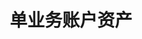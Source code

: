 ---
title: 单业务账户资产
position_number: 1.1
parameters:
  - name:
    content:
content_markdown: |-
  单一用户单个业务账户资产

  * URL：/api/v1/assets/getDetailAssets
  * **Method**：POST
  * **需要登录**：是
  * **需要鉴权**：是

  请求参数

  | 参数名称 | 描述 | 类型 | **是否必需** | 约束 |
  | convertCoin | 资产展示币种 | String | 否 | 默认USDT |
  | recvWindow | 时间戳滑动窗口，时间戳前后多少毫秒请求有效 | integer | 是 | &nbsp; |
  | timestamp | 调用时间 | integer | 是 | &nbsp; |
left_code_blocks:
  - code_block:
    title:
    language:
right_code_blocks:
  - code_block:
    title: 响应
    language: json
---